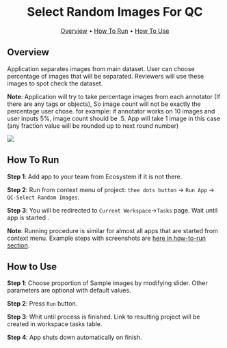<div align="center" markdown>


# Select Random Images For QC

<p align="center">

  <a href="#Overview">Overview</a> •
  <a href="#How-To-Run">How To Run</a> •
  <a href="#How-To-Use">How To Use</a>
</p>




</div>

## Overview

Application separates images from main dataset. User can choose percentage of images that will be separated. Reviewers will use these images to spot check the dataset.


**Note**: Application will try to take percentage images from each annotator (If there are any tags or objects), So image count will not be exactly the percentage user chose. for example: if annotator works on 10 images and user inputs 5%, image count should be .5. App will take 1 image in this case (any fraction value will be rounded up to next round number)

<img src="https://www.quantigo.ai/images/sampleImageApp.jpeg"/>

## How To Run 
**Step 1**: Add app to your team from Ecosystem if it is not there.

**Step 2**: Run from context menu of project: `thee dots button` -> `Run App` -> `QC-Select Random Images`.

**Step 3**: You will be redirected to `Current Workspace`->`Tasks` page. Wait until app is started . 

**Note**: Running procedure is similar for almost all apps that are started from context menu. Example steps with screenshots are [here in how-to-run section](https://github.com/supervisely-ecosystem/merge-classes#how-to-run).  

## How to Use

**Step 1**: Choose proportion of Sample images by modifying slider. Other parameters are optional with default values.

**Step 2**: Press `Run` button. 

**Step 3**: Whit until process is finished. Link to resulting project will be created in workspace tasks table.

**Step 4**: App shuts down automatically on finish.

